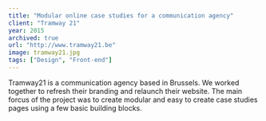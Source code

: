```yaml
---
title: "Modular online case studies for a communication agency"
client: "Tramway 21"
year: 2015
archived: true
url: "http://www.tramway21.be"
image: tramway21.jpg
tags: ["Design", "Front-end"]
---
```


Tramway21 is a communication agency based in Brussels. We worked together to refresh their branding and relaunch their website. The main forcus of the project was to create modular and easy to create case studies pages using a few basic building blocks.
